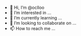 - 👋 Hi, I’m @oclloo
- 👀 I’m interested in ...
- 🌱 I’m currently learning ...
- 💞️ I’m looking to collaborate on ...
- 📫 How to reach me ...

<!---
oclloo/oclloo is a ✨ special ✨ repository because its `README.md` (this file) appears on your GitHub profile.
You can click the Preview link to take a look at your changes.
--->
